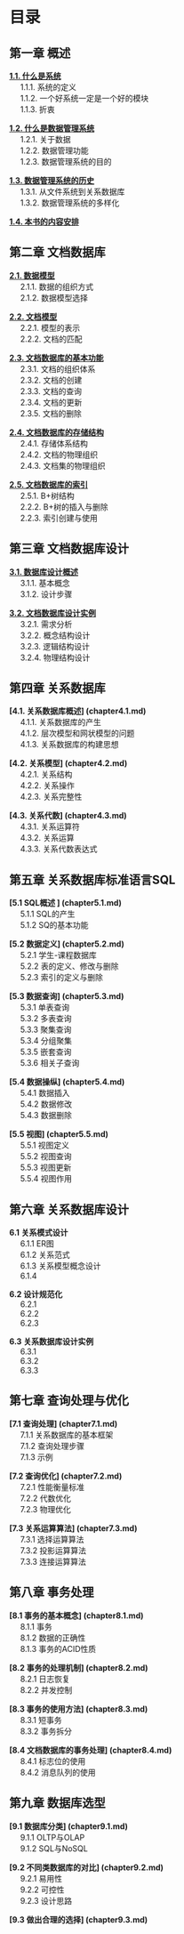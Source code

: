 # 目录

## 第一章 概述
__[1.1. 什么是系统](chapter1.1.md)__  
&nbsp;&nbsp;&nbsp;&nbsp; 1.1.1. 系统的定义  
&nbsp;&nbsp;&nbsp;&nbsp; 1.1.2. 一个好系统一定是一个好的模块  
&nbsp;&nbsp;&nbsp;&nbsp; 1.1.3. 折衷  

__[1.2. 什么是数据管理系统](chapter1.2.md)__   
&nbsp;&nbsp;&nbsp;&nbsp; 1.2.1. 关于数据  
&nbsp;&nbsp;&nbsp;&nbsp; 1.2.2. 数据管理功能  
&nbsp;&nbsp;&nbsp;&nbsp; 1.2.3. 数据管理系统的目的  

__[1.3. 数据管理系统的历史](chapter1.3.md)__  
&nbsp;&nbsp;&nbsp;&nbsp; 1.3.1. 从文件系统到关系数据库  
&nbsp;&nbsp;&nbsp;&nbsp; 1.3.2. 数据管理系统的多样化   

__[1.4. 本书的内容安排](chapter1.4.md)__
	
## 第二章 文档数据库
__[2.1. 数据模型](chapter2.1.md)__  
&nbsp;&nbsp;&nbsp;&nbsp; 2.1.1. 数据的组织方式  
&nbsp;&nbsp;&nbsp;&nbsp; 2.1.2. 数据模型选择

__[2.2. 文档模型](chapter2.2.md)__  
&nbsp;&nbsp;&nbsp;&nbsp; 2.2.1. 模型的表示  
&nbsp;&nbsp;&nbsp;&nbsp; 2.2.2. 文档的匹配 

__[2.3. 文档数据库的基本功能](chapter2.3.md)__  
&nbsp;&nbsp;&nbsp;&nbsp; 2.3.1. 文档的组织体系  
&nbsp;&nbsp;&nbsp;&nbsp; 2.3.2. 文档的创建  
&nbsp;&nbsp;&nbsp;&nbsp; 2.3.3. 文档的查询  
&nbsp;&nbsp;&nbsp;&nbsp; 2.3.4. 文档的更新  
&nbsp;&nbsp;&nbsp;&nbsp; 2.3.5. 文档的删除  


__[2.4. 文档数据库的存储结构](chapter2.4.md)__  
&nbsp;&nbsp;&nbsp;&nbsp; 2.4.1. 存储体系结构  
&nbsp;&nbsp;&nbsp;&nbsp; 2.4.2. 文档的物理组织  
&nbsp;&nbsp;&nbsp;&nbsp; 2.4.3. 文档集的物理组织

__[2.5. 文档数据库的索引](chapter2.5.md)__  
&nbsp;&nbsp;&nbsp;&nbsp; 2.5.1. B+树结构   
&nbsp;&nbsp;&nbsp;&nbsp; 2.2.2. B+树的插入与删除  
&nbsp;&nbsp;&nbsp;&nbsp; 2.2.3. 索引创建与使用

		
## 第三章 文档数据库设计
__[3.1. 数据库设计概述](chapter3.1.md)__  
&nbsp;&nbsp;&nbsp;&nbsp; 3.1.1. 基本概念      
&nbsp;&nbsp;&nbsp;&nbsp; 3.1.2. 设计步骤    

__[3.2. 文档数据库设计实例](chapter3.2.md)__  
&nbsp;&nbsp;&nbsp;&nbsp; 3.2.1. 需求分析   
&nbsp;&nbsp;&nbsp;&nbsp; 3.2.2. 概念结构设计  
&nbsp;&nbsp;&nbsp;&nbsp; 3.2.3. 逻辑结构设计  
&nbsp;&nbsp;&nbsp;&nbsp; 3.2.4. 物理结构设计   
  
   

		
## 第四章 关系数据库
__[4.1. 关系数据库概述] (chapter4.1.md)__  
&nbsp;&nbsp;&nbsp;&nbsp; 4.1.1. 关系数据库的产生  
&nbsp;&nbsp;&nbsp;&nbsp; 4.1.2. 层次模型和网状模型的问题  
&nbsp;&nbsp;&nbsp;&nbsp; 4.1.3. 关系数据库的构建思想 

__[4.2. 关系模型] (chapter4.2.md)__  
&nbsp;&nbsp;&nbsp;&nbsp; 4.2.1. 关系结构  
&nbsp;&nbsp;&nbsp;&nbsp; 4.2.2. 关系操作    
&nbsp;&nbsp;&nbsp;&nbsp; 4.2.3. 关系完整性 

__[4.3. 关系代数] (chapter4.3.md)__  
&nbsp;&nbsp;&nbsp;&nbsp; 4.3.1. 关系运算符  
&nbsp;&nbsp;&nbsp;&nbsp; 4.3.2. 关系运算    
&nbsp;&nbsp;&nbsp;&nbsp; 4.3.3. 关系代数表达式  
  
## 第五章 关系数据库标准语言SQL
__[5.1 SQL概述 ] (chapter5.1.md)__  
&nbsp;&nbsp;&nbsp;&nbsp; 5.1.1 SQL的产生  
&nbsp;&nbsp;&nbsp;&nbsp; 5.1.2 SQ的基本功能 

__[5.2 数据定义] (chapter5.2.md)__  
&nbsp;&nbsp;&nbsp;&nbsp; 5.2.1 学生-课程数据库  
&nbsp;&nbsp;&nbsp;&nbsp; 5.2.2 表的定义、修改与删除   
&nbsp;&nbsp;&nbsp;&nbsp; 5.2.3 索引的定义与删除 

__[5.3 数据查询] (chapter5.3.md)__  
&nbsp;&nbsp;&nbsp;&nbsp; 5.3.1 单表查询    
&nbsp;&nbsp;&nbsp;&nbsp; 5.3.2 多表查询  
&nbsp;&nbsp;&nbsp;&nbsp; 5.3.3 聚集查询  
&nbsp;&nbsp;&nbsp;&nbsp; 5.3.4 分组聚集  
&nbsp;&nbsp;&nbsp;&nbsp; 5.3.5 嵌套查询  
&nbsp;&nbsp;&nbsp;&nbsp; 5.3.6 相关子查询

__[5.4 数据操纵] (chapter5.4.md)__  
&nbsp;&nbsp;&nbsp;&nbsp; 5.4.1 数据插入  
&nbsp;&nbsp;&nbsp;&nbsp; 5.4.2 数据修改  
&nbsp;&nbsp;&nbsp;&nbsp; 5.4.3 数据删除

__[5.5 视图] (chapter5.5.md)__  
&nbsp;&nbsp;&nbsp;&nbsp; 5.5.1 视图定义  
&nbsp;&nbsp;&nbsp;&nbsp; 5.5.2 视图查询  
&nbsp;&nbsp;&nbsp;&nbsp; 5.5.3 视图更新   
&nbsp;&nbsp;&nbsp;&nbsp; 5.5.4 视图作用

	
## 第六章 关系数据库设计
__6.1 关系模式设计__  
&nbsp;&nbsp;&nbsp;&nbsp; 6.1.1 ER图  
&nbsp;&nbsp;&nbsp;&nbsp; 6.1.2 关系范式  
&nbsp;&nbsp;&nbsp;&nbsp; 6.1.3 关系模型概念设计  
&nbsp;&nbsp;&nbsp;&nbsp; 6.1.4  

__6.2 设计规范化__  
&nbsp;&nbsp;&nbsp;&nbsp; 6.2.1  
&nbsp;&nbsp;&nbsp;&nbsp; 6.2.2   
&nbsp;&nbsp;&nbsp;&nbsp; 6.2.3 

__6.3 关系数据库设计实例__  
&nbsp;&nbsp;&nbsp;&nbsp; 6.3.1   
&nbsp;&nbsp;&nbsp;&nbsp; 6.3.2  
&nbsp;&nbsp;&nbsp;&nbsp; 6.3.3   

## 第七章 查询处理与优化
__[7.1 查询处理] (chapter7.1.md)__  
&nbsp;&nbsp;&nbsp;&nbsp; 7.1.1 关系数据库的基本框架  
&nbsp;&nbsp;&nbsp;&nbsp; 7.1.2 查询处理步骤  
&nbsp;&nbsp;&nbsp;&nbsp; 7.1.3 示例

__[7.2 查询优化] (chapter7.2.md)__  
&nbsp;&nbsp;&nbsp;&nbsp; 7.2.1 性能衡量标准   
&nbsp;&nbsp;&nbsp;&nbsp; 7.2.2 代数优化  
&nbsp;&nbsp;&nbsp;&nbsp; 7.2.3 物理优化  

__[7.3 关系运算算法] (chapter7.3.md)__  
&nbsp;&nbsp;&nbsp;&nbsp; 7.3.1 选择运算算法  
&nbsp;&nbsp;&nbsp;&nbsp; 7.3.2 投影运算算法   
&nbsp;&nbsp;&nbsp;&nbsp; 7.3.3 连接运算算法  


## 第八章 事务处理
__[8.1 事务的基本概念] (chapter8.1.md)__  
&nbsp;&nbsp;&nbsp;&nbsp; 8.1.1 事务  
&nbsp;&nbsp;&nbsp;&nbsp; 8.1.2 数据的正确性   
&nbsp;&nbsp;&nbsp;&nbsp; 8.1.3 事务的ACID性质   

__[8.2 事务的处理机制] (chapter8.2.md)__  
&nbsp;&nbsp;&nbsp;&nbsp; 8.2.1 日志恢复     
&nbsp;&nbsp;&nbsp;&nbsp; 8.2.2 并发控制  

__[8.3 事务的使用方法] (chapter8.3.md)__  
&nbsp;&nbsp;&nbsp;&nbsp; 8.3.1 短事务      
&nbsp;&nbsp;&nbsp;&nbsp; 8.3.2 事务拆分     

__[8.4 文档数据库的事务处理] (chapter8.4.md)__  
&nbsp;&nbsp;&nbsp;&nbsp; 8.4.1 标志位的使用  
&nbsp;&nbsp;&nbsp;&nbsp; 8.4.2 消息队列的使用   

 
## 第九章 数据库选型
__[9.1 数据库分类] (chapter9.1.md)__  
&nbsp;&nbsp;&nbsp;&nbsp; 9.1.1 OLTP与OLAP  
&nbsp;&nbsp;&nbsp;&nbsp; 9.1.2 SQL与NoSQL   

__[9.2 不同类数据库的对比] (chapter9.2.md)__  
&nbsp;&nbsp;&nbsp;&nbsp; 9.2.1 易用性  
&nbsp;&nbsp;&nbsp;&nbsp; 9.2.2 可控性  
&nbsp;&nbsp;&nbsp;&nbsp; 9.2.3 设计思路  
  
__[9.3 做出合理的选择] (chapter9.3.md)__  

 
 